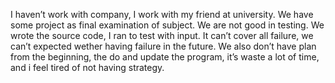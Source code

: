 I haven’t work with company, I work with my friend at university. We have some project as final examination of subject. We are not good in testing. We wrote the source code, I ran to test with input. It can’t cover all failure, we can’t expected wether having failure in the future. We also don’t have plan from the beginning, the do and update the program, it’s waste a lot of time, and i feel tired of not having strategy.